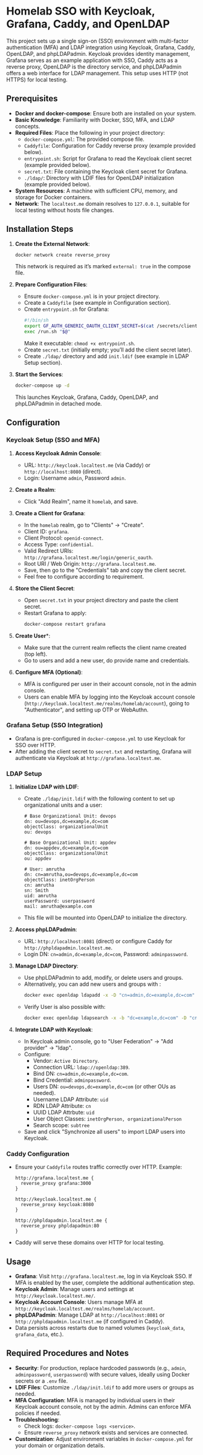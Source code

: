 # Homelab SSO with Keycloak, Grafana, Caddy, and OpenLDAP

This project sets up a single sign-on (SSO) environment with multi-factor authentication (MFA) and LDAP integration using Keycloak, Grafana, Caddy, OpenLDAP, and phpLDAPadmin. Keycloak provides identity management, Grafana serves as an example application with SSO, Caddy acts as a reverse proxy, OpenLDAP is the directory service, and phpLDAPadmin offers a web interface for LDAP management. This setup uses HTTP (not HTTPS) for local testing.


## Prerequisites

- **Docker and docker-compose**: Ensure both are installed on your system.
- **Basic Knowledge**: Familiarity with Docker, SSO, MFA, and LDAP concepts.
- **Required Files**: Place the following in your project directory:
  - `docker-compose.yml`: The provided compose file.
  - `Caddyfile`: Configuration for Caddy reverse proxy (example provided below).
  - `entrypoint.sh`: Script for Grafana to read the Keycloak client secret (example provided below).
  - `secret.txt`: File containing the Keycloak client secret for Grafana.
  - `./ldap/`: Directory with LDIF files for OpenLDAP initialization (example provided below).
- **System Resources**: A machine with sufficient CPU, memory, and storage for Docker containers.
- **Network**: The `localtest.me` domain resolves to `127.0.0.1`, suitable for local testing without hosts file changes.

## Installation Steps

1. **Create the External Network**:
   ```bash
   docker network create reverse_proxy
   ```
   This network is required as it’s marked `external: true` in the compose file.

2. **Prepare Configuration Files**:
   - Ensure `docker-compose.yml` is in your project directory.
   - Create a `Caddyfile` (see example in Configuration section).
   - Create `entrypoint.sh` for Grafana:
     ```bash
     #!/bin/sh
     export GF_AUTH_GENERIC_OAUTH_CLIENT_SECRET=$(cat /secrets/client_secret)
     exec /run.sh "$@"
     ```
     Make it executable: `chmod +x entrypoint.sh`.
   - Create `secret.txt` (initially empty; you’ll add the client secret later).
   - Create `./ldap/` directory and add `init.ldif` (see example in LDAP Setup section).

3. **Start the Services**:
   ```bash
   docker-compose up -d
   ```
   This launches Keycloak, Grafana, Caddy, OpenLDAP, and phpLDAPadmin in detached mode.

## Configuration

### Keycloak Setup (SSO and MFA)

1. **Access Keycloak Admin Console**:
   - URL: `http://keycloak.localtest.me` (via Caddy) or `http://localhost:8080` (direct).
   - Login: Username `admin`, Password `admin`.

2. **Create a Realm**:
   - Click "Add Realm", name it `homelab`, and save.

3. **Create a Client for Grafana**:
   - In the `homelab` realm, go to "Clients" -> "Create".
   - Client ID: `grafana`.
   - Client Protocol: `openid-connect`.
   - Access Type: `confidential`.
   - Valid Redirect URIs: `http://grafana.localtest.me/login/generic_oauth`.
   - Root URI / Web Origin: `http://grafana.localtest.me`.
   - Save, then go to the "Credentials" tab and copy the client secret.
   - Feel free to configure according to requirement.

4. **Store the Client Secret**:
   - Open `secret.txt` in your project directory and paste the client secret.
   - Restart Grafana to apply:
     ```bash
     docker-compose restart grafana
     ```

5. **Create User***:
   - Make sure that the current realm reflects the client name created (top left).
   - Go to users and add a new user, do provide name and credentials.


6. **Configure MFA (Optional)**:
   - MFA is configured per user in their account console, not in the admin console.
   - Users can enable MFA by logging into the Keycloak account console (`http://keycloak.localtest.me/realms/homelab/account`), going to "Authenticator", and setting up OTP or WebAuthn.

### Grafana Setup (SSO Integration)

- Grafana is pre-configured in `docker-compose.yml` to use Keycloak for SSO over HTTP.
- After adding the client secret to `secret.txt` and restarting, Grafana will authenticate via Keycloak at `http://grafana.localtest.me`.

### LDAP Setup

1. **Initialize LDAP with LDIF**:
   - Create `./ldap/init.ldif` with the following content to set up organizational units and a user:
     ```ldif
     # Base Organizational Unit: devops
     dn: ou=devops,dc=example,dc=com
     objectClass: organizationalUnit
     ou: devops

     # Base Organizational Unit: appdev
     dn: ou=appdev,dc=example,dc=com
     objectClass: organizationalUnit
     ou: appdev

     # User: amrutha
     dn: cn=amrutha,ou=devops,dc=example,dc=com
     objectClass: inetOrgPerson
     cn: amrutha
     sn: Smith
     uid: amrutha
     userPassword: userpassword
     mail: amrutha@example.com
     ```
   - This file will be mounted into OpenLDAP to initialize the directory.

2. **Access phpLDAPadmin**:
   - URL: `http://localhost:8081` (direct) or configure Caddy for `http://phpldapadmin.localtest.me`.
   - Login DN: `cn=admin,dc=example,dc=com`, Password: `adminpassword`.

3. **Manage LDAP Directory**:
   - Use phpLDAPadmin to add, modify, or delete users and groups.
   - Alternatively, you can add new users and groups with :
     ```bash
     docker exec openldap ldapadd -x -D "cn=admin,dc=example,dc=com" -w adminpassword -f /tmp/add_users.ldif
     ```
   - Verify User is also possible with:
      ```bash
     docker exec openldap ldapsearch -x -b "dc=example,dc=com" -D "cn=admin,dc=example,dc=com" -w adminpassword "(uid=john)"
     ```


4. **Integrate LDAP with Keycloak**:
   - In Keycloak admin console, go to "User Federation" -> "Add provider" -> "ldap".
   - Configure:
     - Vendor: `Active Directory`.
     - Connection URL: `ldap://openldap:389`.
     - Bind DN: `cn=admin,dc=example,dc=com`.
     - Bind Credential: `adminpassword`.
     - Users DN: `ou=devops,dc=example,dc=com` (or other OUs as needed).
     - Username LDAP Attribute: `uid`
     - RDN LDAP Attribute: `cn`
     - UUID LDAP Attrbute: `uid`
     - User Object Classes: `inetOrgPerson, organizationalPerson` 
     - Search scope: `subtree`
   - Save and click "Synchronize all users" to import LDAP users into Keycloak.

### Caddy Configuration

- Ensure your `Caddyfile` routes traffic correctly over HTTP. Example:
  ```caddy
  http://grafana.localtest.me {
    reverse_proxy grafana:3000
  }

  http://keycloak.localtest.me {
    reverse_proxy keycloak:8080
  }

  http://phpldapadmin.localtest.me {
    reverse_proxy phpldapadmin:80
  }
  ```
- Caddy will serve these domains over HTTP for local testing.

## Usage

- **Grafana**: Visit `http://grafana.localtest.me`, log in via Keycloak SSO. If MFA is enabled by the user, complete the additional authentication step.
- **Keycloak Admin**: Manage users and settings at `http://keycloak.localtest.me/`.
- **Keycloak Account Console**: Users manage MFA at `http://keycloak.localtest.me/realms/homelab/account`.
- **phpLDAPadmin**: Manage LDAP at `http://localhost:8081` or `http://phpldapadmin.localtest.me` (if configured in Caddy).
- Data persists across restarts due to named volumes (`keycloak_data`, `grafana_data`, etc.).

## Required Procedures and Notes

- **Security**: For production, replace hardcoded passwords (e.g., `admin`, `adminpassword`, `userpassword`) with secure values, ideally using Docker secrets or a `.env` file.
- **LDIF Files**: Customize `./ldap/init.ldif` to add more users or groups as needed.
- **MFA Configuration**: MFA is managed by individual users in their Keycloak account console, not by the admin. Admins can enforce MFA policies if needed.
- **Troubleshooting**:
  - Check logs: `docker-compose logs <service>`.
  - Ensure `reverse_proxy` network exists and services are connected.
- **Customization**: Adjust environment variables in `docker-compose.yml` for your domain or organization details.
